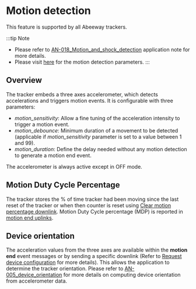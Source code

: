 # Motion detection

 This feature is supported by all Abeeway trackers.

:::tip Note
- Please refer to [AN-018_Motion_and_shock_detection](/documentation-library/abeeway-trackers-documentation.md#application-notes) application note for more details.
- Please visit [here](../../Parameters-default-configuration/firmware-parameters.md#accelerometer-parameters) for the motion detection parameters.
:::


## Overview

The tracker embeds a three axes accelerometer, which detects accelerations and triggers motion events. It is configurable with three parameters:

-   *motion_sensitivity*: Allow a fine tuning of the acceleration intensity to trigger a motion event.
-   *motion_debounce*: Minimum duration of a movement to be detected (applicable if *motion_sensitivity* parameter is set to a value between 1 and 99).
-   *motion_duration*: Define the delay needed without any motion detection to generate a motion end event.

 The accelerometer is always active except in OFF mode.

 ## Motion Duty Cycle Percentage
 
 The tracker stores the % of time tracker had been moving since the last reset of the tracker or when then counter is reset using [Clear motion percentage downlink](../../downlink-messages/clear-motion-percentage/). Motion Duty Cycle percentage (MDP) is reported in [motion end uplinks](../../uplink-messages/event/#event-message).

## Device orientation

The acceleration values from the three axes are available within the **motion end** event messages or by sending a specific downlink (Refer to [Request device configuration](../../downlink-messages/request-device-configuration/readme.md) for more details). This allows the application to determine the tracker orientation. Please refer to [AN-005_device_orientation](/D-Reference/DocLibrary_R/AbeewayTrackers_R.html#application-notes) for more details on computing device orientation from accelerometer data.
